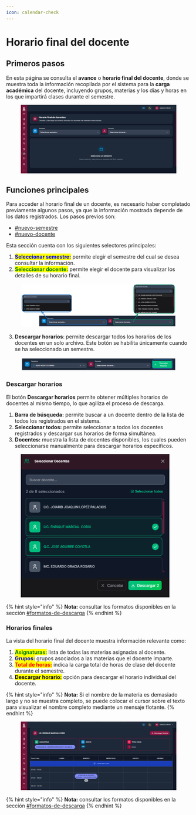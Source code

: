 ```yaml
---
icon: calendar-check
---
```


# Horario final del docente

## Primeros pasos

En esta página se consulta el **avance** o **horario final del docente**, donde se muestra toda la información recopilada por el sistema para la **carga académica** del docente, incluyendo grupos, materias y los días y horas en los que impartirá clases durante el semestre.

<figure><img src="../.gitbook/assets/Captura de pantalla 2025-10-12 181902.png" alt=""><figcaption></figcaption></figure>

## Funciones principales

Para acceder al horario final de un docente, es necesario haber completado previamente algunos pasos, ya que la información mostrada depende de los datos registrados. Los pasos previos son:

* [#nuevo-semestre](../recursos-academica/semestres.md#nuevo-semestre "mention")
* [#nuevo-docente](../recursos-academica/docentes.md#nuevo-docente "mention")

Esta sección cuenta con los siguientes selectores principales:

1. <mark style="color:blue;">**Seleccionar semestre:**</mark> permite elegir el semestre del cual se desea consultar la información.
2. <mark style="color:green;">**Seleccionar docente:**</mark> permite elegir el docente para visualizar los detalles de su horario final.

<figure><img src="../.gitbook/assets/imagen (2) (1) (1).png" alt=""><figcaption></figcaption></figure>

3. **Descargar horarios**: permite descargar todos los horarios de los docentes en un solo archivo. Este botón se habilita únicamente cuando se ha seleccionado un semestre.

<figure><img src="../.gitbook/assets/imagen (1) (1) (1) (1).png" alt=""><figcaption></figcaption></figure>

### Descargar horarios

El botón **Descargar horarios** permite obtener múltiples horarios de docentes al mismo tiempo, lo que agiliza el proceso de descarga.

1. **Barra de búsqueda:** permite buscar a un docente dentro de la lista de todos los registrados en el sistema.
2. **Seleccionar todos:** permite seleccionar a todos los docentes registrados y descargar sus horarios de forma simultánea.
3. **Docentes:** muestra la lista de docentes disponibles, los cuales pueden seleccionarse manualmente para descargar horarios específicos.

<figure><img src="../.gitbook/assets/Captura de pantalla 2025-10-12 190233.png" alt="" width="405"><figcaption></figcaption></figure>

{% hint style="info" %}
**Nota:** consultar los formatos disponibles en la sección [#formatos-de-descarga](../otros/importante.md#formatos-de-descarga "mention")
{% endhint %}

### Horarios finales

La vista del horario final del docente muestra información relevante como:

1. <mark style="color:green;">**Asignaturas:**</mark> lista de todas las materias asignadas al docente.
2. <mark style="color:blue;">**Grupos:**</mark> grupos asociados a las materias que el docente imparte.
3. <mark style="color:red;">**Total de horas:**</mark> indica la carga total de horas de clase del docente durante el semestre.
4. <mark style="color:$primary;">**Descargar horario:**</mark> opción para descargar el horario individual del docente.

{% hint style="info" %}
**Nota:** Si el nombre de la materia es demasiado largo y no se muestra completo, se puede colocar el cursor sobre el texto para visualizar el nombre completo mediante un mensaje flotante.
{% endhint %}

<figure><img src="../.gitbook/assets/Captura de pantalla 2025-10-12 183552.png" alt=""><figcaption></figcaption></figure>

{% hint style="info" %}
**Nota:** consultar los formatos disponibles en la sección [#formatos-de-descarga](../otros/importante.md#formatos-de-descarga "mention")
{% endhint %}
